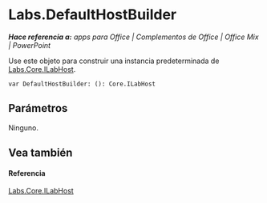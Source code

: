 
# <a name="labs.defaulthostbuilder"></a>Labs.DefaultHostBuilder

 _**Hace referencia a:** apps para Office | Complementos de Office | Office Mix | PowerPoint_

Use este objeto para construir una instancia predeterminada de [Labs.Core.ILabHost](../../reference/office-mix/labs.core.ilabhost.md).

```
var DefaultHostBuilder: (): Core.ILabHost
```


## <a name="parameters"></a>Parámetros

Ninguno.


## <a name="see-also"></a>Vea también


#### <a name="reference"></a>Referencia


[Labs.Core.ILabHost](../../reference/office-mix/labs.core.ilabhost.md)
